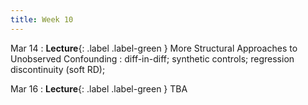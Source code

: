 ```yaml
---
title: Week 10
---
```


Mar 14
: **Lecture**{: .label .label-green } More Structural Approaches to Unobserved Confounding
: diff-in-diff; synthetic controls; regression discontinuity (soft RD);

Mar 16
: **Lecture**{: .label .label-green } TBA
